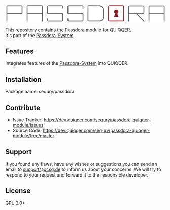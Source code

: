 ![Passdora Logo](./bin/img/Passdora_Logo.png)

This repository contains the Passdora module for QUIQQER.  
It's part of the [Passdora-System](https://dev.quiqqer.com/sequry/passdora).


Features
--------

Integrates features of the [Passdora-System](https://dev.quiqqer.com/sequry/passdora) into QUIQQER.



Installation
------------

Package name: sequry/passdora



Contribute
----------

- Issue Tracker: https://dev.quiqqer.com/sequry/passdora-quiqqer-module/issues
- Source Code: https://dev.quiqqer.com/sequry/passdora-quiqqer-module/tree/master




Support
-------

If you found any flaws, have any wishes or suggestions you can send an email to support@pcsg.de to inform us about your concerns. 
We will try to respond to your request and forward it to the responsible developer.


License
-------

GPL-3.0+
